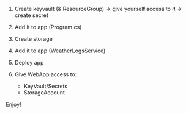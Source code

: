 1. Create keyvault (& ResourceGroup) -> give yourself access to it -> create secret

2. Add it to app (Program.cs)

3. Create storage

4. Add it to app (WeatherLogsService)

5. Deploy app

6. Give WebApp access to:
     - KeyVault/Secrets
     - StorageAccount

Enjoy!
